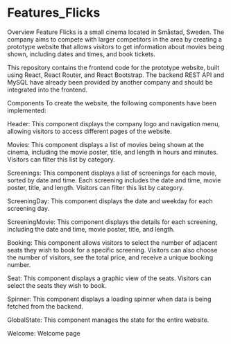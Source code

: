 # Features_Flicks
Overview
Feature Flicks is a small cinema located in Småstad, Sweden. The company aims to compete with larger competitors in the area by creating a prototype website that allows visitors to get information about movies being shown, including dates and times, and book tickets.

This repository contains the frontend code for the prototype website, built using React, React Router, and React Bootstrap. The backend REST API and MySQL have already been provided by another company and should be integrated into the frontend.

Components
To create the website, the following components have been implemented:

Header: This component displays the company logo and navigation menu, allowing visitors to access different pages of the website.

Movies: This component displays a list of movies being shown at the cinema, including the movie poster, title, and length in hours and minutes. Visitors can filter this list by category.

Screenings: This component displays a list of screenings for each movie, sorted by date and time. Each screening includes the date and time, movie poster, title, and length. Visitors can filter this list by category.

ScreeningDay: This component displays the date and weekday for each screening day.

ScreeningMovie: This component displays the details for each screening, including the date and time, movie poster, title, and length.

Booking: This component allows visitors to select the number of adjacent seats they wish to book for a specific screening. Visitors can also choose the number of visitors, see the total price, and receive a unique booking number.

Seat: This component displays a graphic view of the seats. Visitors can select the seats they wish to book.

Spinner: This component displays a loading spinner when data is being fetched from the backend.

GlobalState: This component manages the state for the entire website.

Welcome: Welcome page
